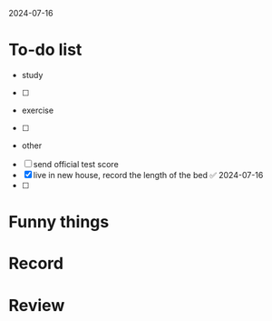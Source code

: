 2024-07-16

# To-do list
- study
- [ ]  
- exercise
- [ ] 
- other
- [ ] send official test score
- [x] live in new house, record the length of the bed ✅ 2024-07-16
- [ ] 
# Funny things


# Record

# Review
